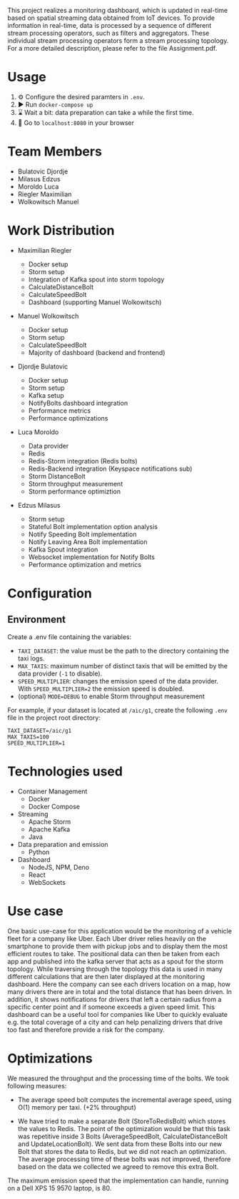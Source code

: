 This project realizes a monitoring dashboard, which is updated in real-time based on spatial streaming data obtained from IoT devices. To provide information in real-time, data is processed by a sequence of different stream processing operators, such as filters and aggregators. These individual stream processing operators form a stream processing topology. For a more detailed description, please refer to the file Assignment.pdf.

# Usage
1. ⚙ Configure the desired paramters in `.env`.
2. ▶ Run `docker-compose up` 
3. ⌛ Wait a bit: data preparation can take a while the first time.
4. 🥳 Go to `localhost:8080` in your browser

# Team Members
- Bulatovic Djordje
- Milasus Edzus
- Moroldo Luca
- Riegler Maximilian
- Wolkowitsch Manuel 

# Work Distribution
- Maximilian Riegler
    - Docker setup
    - Storm setup
    - Integration of Kafka spout into storm topology
    - CalculateDistanceBolt
    - CalculateSpeedBolt
    - Dashboard (supporting Manuel Wolkowitsch)

- Manuel Wolkowitsch
    - Docker setup
    - Storm setup
    - CalculateSpeedBolt
    - Majority of dashboard (backend and frontend)

- Djordje Bulatovic
    - Docker setup
    - Storm setup
    - Kafka setup
    - NotifyBolts dashboard integration
    - Performance metrics
    - Performance optimizations
  
- Luca Moroldo
    - Data provider
    - Redis
    - Redis-Storm integration (Redis bolts)
    - Redis-Backend integration (Keyspace notifications sub)
    - Storm DistanceBolt
    - Storm throughput measurement
    - Storm performance optimiztion

- Edzus Milasus
    - Storm setup
    - Stateful Bolt implementation option analysis
    - Notify Speeding Bolt implementation
    - Notify Leaving Area Bolt implementation
    - Kafka Spout integration
    - Websocket implementation for Notify Bolts
    - Performance optimization and metrics

# Configuration

## Environment
Create a .env file containing the variables:
- `TAXI_DATASET`: the value must be the path to the directory containing the taxi logs.
- `MAX_TAXIS`: maximum number of distinct taxis that will be emitted by the data provider (`-1` to disable).
- `SPEED_MULTIPLIER`: changes the emission speed of the data provider. With `SPEED_MULTIPLIER=2` the emission speed is doubled.
- (optional) `MODE=DEBUG` to enable Storm throughput measurement

For example, if your dataset is located at `/aic/g1`, create the following `.env` file in the project root directory:
```
TAXI_DATASET=/aic/g1
MAX_TAXIS=100
SPEED_MULTIPLIER=1
```

# Technologies used
- Container Management
    - Docker
    - Docker Compose
- Streaming
    - Apache Storm
    - Apache Kafka
    - Java
- Data preparation and emission
    - Python
- Dashboard
    - NodeJS, NPM, Deno
    - React
    - WebSockets

# Use case
One basic use-case for this application would be the monitoring of a vehicle fleet for a company like Uber. Each Uber driver relies heavily on the smartphone to provide them with pickup jobs and to display them the most efficient routes to take. The positional data can then be taken from each app and published into the kafka server that acts as a spout for the storm topology. While traversing through the topology this data is used in many different calculations that are then later displayed at the monitoring dashboard. Here the company can see each drivers location on a map, how many drivers there are in total and the total distance that has been driven. In addition, it shows notifications for drivers that left a certain radius from a specific center point and if someone exceeds a given speed limit. This dashboard can be a useful tool for companies like Uber to quickly evaluate e.g. the total coverage of a city and can help penalizing drivers that drive too fast and therefore provide a risk for the company.

# Optimizations
We measured the throughput and the processing time of the bolts. We took following measures:

 * The average speed bolt computes the incremental average speed, using O(1) memory per taxi. (+2% throughput)

 * We have tried to make a separate Bolt (StoreToRedisBolt) which stores the values to Redis. The point of the optimization
would be that this task was repetitive inside 3 Bolts (AverageSpeedBolt, CalculateDistanceBolt and UpdateLocationBolt).
We sent data from these Bolts into our new Bolt that stores the data to Redis, but we did not reach an optimization. The
average processing time of these bolts was not improved, therefore based on the data we collected we agreed to remove 
this extra Bolt.

The maximum emission speed that the implementation can handle, running on a Dell XPS 15 9570 laptop, is 80.
   
